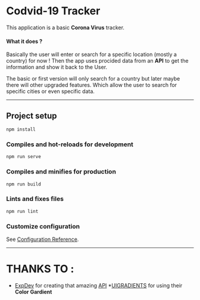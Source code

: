 # Codvid-19 Tracker

This application is a basic **Corona Virus** tracker.

#### What it does ?

Basically the user will enter or search for a specific location (mostly a country) for now !
Then the app uses procided data from an **API** to get the information and show it back to the User.

The basic or first version will only search for a country but later maybe there will other upgraded features.
Which allow the user to search for specific cities or even specific data.

---

## Project setup

```
npm install
```

### Compiles and hot-reloads for development

```
npm run serve
```

### Compiles and minifies for production

```
npm run build
```

### Lints and fixes files

```
npm run lint
```

### Customize configuration

See [Configuration Reference](https://cli.vuejs.org/config/).

---

# THANKS TO :

- [ExpDev](https://github.com/ExpDev07) for creating that amazing [API](https://github.com/ExpDev07/coronavirus-tracker-api) \*[UIGRADIENTS](https://uigradients.com/#Lawrencium) for using their **Color Gardient**
